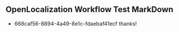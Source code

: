 ## OpenLocalization Workflow Test MarkDown
* 668caf56-8894-4a49-8e1c-fdaebaf41ecf thanks!

<!--HONumber=Jul16_HO3-->


